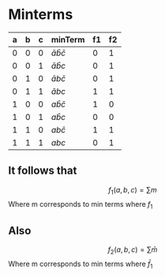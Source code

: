 # Minterms
|a|b|c|minTerm|f1|f2|
|---|---|---|---|---|---|
|0|0|0|$\bar a\bar b\bar c$|0|1|
|0|0|1|$\bar a\bar bc$|0|1|
|0|1|0|$\bar ab\bar c$|0|1|
|0|1|1|$\bar abc$|1|1|
|1|0|0|$a\bar b\bar c$|1|0|
|1|0|1|$a\bar bc$|0|0|
|1|1|0|$ab\bar c$|1|1|
|1|1|1|$abc$|0|1|

## It follows that
$$f_1(a,b,c)=\sum m$$ Where m corresponds to min terms where $f_1$

## Also
$$f_2(a,b,c)=\sum \bar m$$
Where m corresponds to min terms where $\bar f_1$
